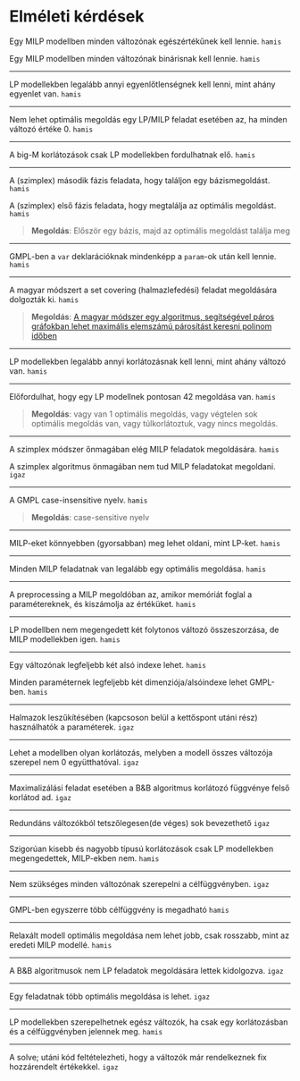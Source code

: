 # Elméleti kérdések

Egy MILP modellben minden változónak egészértékűnek kell lennie. `hamis`

Egy MILP modellben minden változónak binárisnak kell lennie. `hamis`

---

LP modellekben legalább annyi egyenlőtlenségnek kell lenni, mint ahány egyenlet van. `hamis`

---

Nem lehet optimális megoldás egy LP/MILP feladat esetében az, ha minden változó értéke 0. `hamis`

---

A big-M korlátozások csak LP modellekben fordulhatnak elő. `hamis`

---

A (szimplex) második fázis feladata, hogy találjon egy bázismegoldást. `hamis`

A (szimplex) első fázis feladata, hogy megtalálja az optimális megoldást. `hamis`

> **Megoldás**: Először egy bázis, majd az optimális megoldást találja meg

---

GMPL-ben a `var` deklarációknak mindenképp a `param`-ok után kell lennie. `hamis`

---

A magyar módszert a set covering (halmazlefedési) feladat megoldására dolgozták ki. `hamis`

> **Megoldás**: [A magyar módszer egy algoritmus, segítségével páros gráfokban lehet maximális elemszámú párosítást keresni polinom időben](https://hu.wikipedia.org/wiki/Magyar_m%C3%B3dszer)

---

LP modellekben legalább annyi korlátozásnak kell lenni, mint ahány változó van. `hamis`

---

Előfordulhat, hogy egy LP modellnek pontosan 42 megoldása van. `hamis`

> **Megoldás**: vagy van 1 optimális megoldás, vagy végtelen sok optimális megoldás van, vagy túlkorlátoztuk, vagy nincs megoldás.

---

A szimplex módszer őnmagában elég MILP feladatok megoldására. `hamis`

A szimplex algoritmus önmagában nem tud MILP feladatokat megoldani. `igaz`

---

A GMPL case-insensitive nyelv. `hamis`

> **Megoldás**: case-sensitive nyelv

---

MILP-eket könnyebben (gyorsabban) meg lehet oldani, mint LP-ket. `hamis`

---

Minden MILP feladatnak van legalább egy optimális megoldása. `hamis`

---

A preprocessing a MILP megoldóban az, amikor memóriát foglal a paramétereknek, és kiszámolja az értéküket. `hamis`

---

LP modellben nem megengedett két folytonos változó összeszorzása, de MILP modellekben igen. `hamis`

---

Egy változónak legfeljebb két alsó indexe lehet. `hamis`

Minden paraméternek legfeljebb két dimenziója/alsóindexe lehet GMPL-ben. `hamis`

---

Halmazok leszűkítésében (kapcsoson belül a kettőspont utáni rész) használhatók a paraméterek. `igaz`

---

Lehet a modellben olyan korlátozás, melyben a modell összes változója szerepel nem 0 együtthatóval. `igaz`

---

Maximalizálási feladat esetében a B&B algoritmus korlátozó függvénye felső korlátod ad. `igaz`

---

Redundáns változókból tetszőlegesen(de véges) sok bevezethető `igaz`

---

Szigorúan kisebb és nagyobb típusú korlátozások csak LP modellekben megengedettek, MILP-ekben nem. `hamis`

---

Nem szükséges minden változónak szerepelni a célfüggvényben. `igaz`

---

GMPL-ben egyszerre több célfüggvény is megadható `hamis`

---

Relaxált modell optimális megoldása nem lehet jobb, csak rosszabb, mint az eredeti MILP modellé. `hamis`

---

A B&B algoritmusok nem LP feladatok megoldására lettek kidolgozva. `igaz`

---

Egy feladatnak több optimális megoldása is lehet. `igaz`

---

LP modellekben szerepelhetnek egész változók, ha csak egy korlátozásban és a célfüggvényben jelennek meg. `hamis`

---

A solve; utáni kód feltételezheti, hogy a változók már rendelkeznek fix hozzárendelt értékekkel. `igaz`
